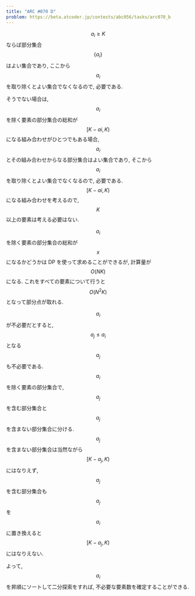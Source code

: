```yaml
---
title: "ARC #070 D"
problem: https://beta.atcoder.jp/contests/abc056/tasks/arc070_b
---
```

$$ a_i \geq K $$ ならば部分集合 $$ \{ a_i \} $$ はよい集合であり, ここから $$ a_i $$ を取り除くとよい集合でなくなるので, 必要である.

そうでない場合は, $$ a_i $$ を除く要素の部分集合の総和が $$ [K-ai, K) $$ になる組み合わせがひとつでもある場合, $$ a_i $$ とその組み合わせからなる部分集合はよい集合であり, そこから $$ a_i $$ を取り除くとよい集合でなくなるので, 必要である. $$ [K-ai, K) $$ になる組み合わせを考えるので, $$ K $$ 以上の要素は考える必要はない.

$$ a_i $$ を除く要素の部分集合の総和が $$ x $$ になるかどうかは DP を使って求めることができるが, 計算量が $$ O(NK) $$ になる. これをすべての要素について行うと $$ O(N^2K) $$ となって部分点が取れる.

$$ a_i $$ が不必要だとすると, $$ a_j \leq a_i $$ となる $$ a_j $$ も不必要である. $$ a_i $$ を除く要素の部分集合で, $$ a_j $$ を含む部分集合と $$ a_j $$ を含まない部分集合に分ける. $$ a_j $$ を含まない部分集合は当然ながら $$ [K-a_j, K) $$ にはなりえず, $$ a_j $$ を含む部分集合も $$ a_j $$ を $$ a_i $$ に置き換えると $$ [K-a_j, K) $$ にはなりえない.

よって, $$ a_i $$ を昇順にソートして二分探索をすれば, 不必要な要素数を確定することができる.
